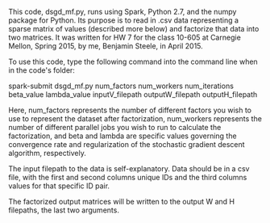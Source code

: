 This code, dsgd_mf.py, runs using Spark, Python 2.7, and the numpy package for Python.  Its purpose is
to read in .csv data representing a sparse matrix of values (described more below) and factorize that
data into two matrices.  It was written for HW 7 for the class 10-605 at Carnegie Mellon, Spring 2015,
by me, Benjamin Steele, in April 2015.

To use this code, type the following command into the command line when in the code's folder:

spark-submit dsgd_mf.py num_factors num_workers num_iterations beta_value lambda_value inputV_filepath outputW_filepath outputH_filepath

Here, num_factors represents the number of different factors you wish to use to represent the dataset
after factorization, num_workers represents the number of different parallel jobs you wish to run to
calculate the factorization, and beta and lambda are specific values governing the convergence rate and
regularization of the stochastic gradient descent algorithm, respectively.

The input filepath to the data is self-explanatory.  Data should be in a csv file, with the first and 
second columns unique IDs and the third columns values for that specific ID pair.

The factorized output matrices will be written to the output W and H filepaths, the last two arguments.
